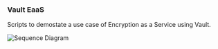 ### Vault EaaS
Scripts to demostate a use case of Encryption as a Service using Vault.

![Sequence Diagram](https://i.imgur.com/chqagIF.png)
